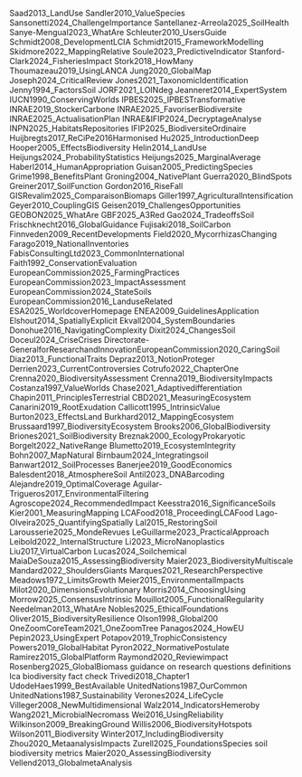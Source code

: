 Saad2013_LandUse
Sandler2010_ValueSpecies
Sansonetti2024_ChallengeImportance
Santellanez-Arreola2025_SoilHealth
Sanye-Mengual2023_WhatAre
Schleuter2010_UsersGuide
Schmidt2008_DevelopmentLCIA
Schmidt2015_FrameworkModelling
Skidmore2022_MappingRelative
Soule2023_PredictiveIndicator
Stanford-Clark2024_FisheriesImpact
Stork2018_HowMany
Thoumazeau2019_UsingLANCA
Jung2020_GlobalMap
Joseph2024_CriticalReview
Jones2021_TaxonomicIdentification
Jenny1994_FactorsSoil
JORF2021_LOINdeg
Jeanneret2014_ExpertSystem
IUCN1990_ConservingWorlds
IPBES2025_IPBESTransformative
INRAE2019_StockerCarbone
INRAE2025_FavoriserBiodiversite
INRAE2025_ActualisationPlan
INRAE&IFIP2024_DecryptageAnalyse
INPN2025_HabitatsRepositories
IFIP2025_BiodiversiteOrdinaire
Huijbregts2017_ReCiPe2016Harmonised
Hu2025_IntroductionDeep
Hooper2005_EffectsBiodiversity
Helin2014_LandUse
Heijungs2024_ProbabilityStatistics
Heijungs2025_MarginalAverage
Haberl2014_HumanAppropriation
Guisan2005_PredictingSpecies
Grime1998_BenefitsPlant
Groning2004_NativePlant
Guerra2020_BlindSpots
Greiner2017_SoilFunction
Gordon2016_RiseFall
GISRevalim2025_ComparaisonBiomaps
Giller1997_AgriculturalIntensification
Geyer2010_CouplingGIS
Geisen2019_ChallengesOpportunities
GEOBON2025_WhatAre
GBF2025_A3Red
Gao2024_TradeoffsSoil
Frischknecht2016_GlobalGuidance
Fujisaki2018_SoilCarbon
Finnveden2009_RecentDevelopments
Field2020_MycorrhizasChanging
Farago2019_NationalInventories
FabisConsultingLtd2023_CommonInternational
Faith1992_ConservationEvaluation
EuropeanCommission2025_FarmingPractices
EuropeanCommission2023_ImpactAssessment
EuropeanCommission2024_StateSoils
EuropeanCommission2016_LanduseRelated
ESA2025_WorldcoverHomepage
ENEA2009_GuidelinesApplication
Elshout2014_SpatiallyExplicit
Ekvall2004_SystemBoundaries
Donohue2016_NavigatingComplexity
Dixit2024_ChangesSoil
Doceul2024_CriseCrises
Directorate-GeneralforResearchandInnovationEuropeanCommission2020_CaringSoil
Diaz2013_FunctionalTraits
Depraz2013_NotionProteger
Derrien2023_CurrentControversies
Cotrufo2022_ChapterOne
Crenna2020_BiodiversityAssessment
Crenna2019_BiodiversityImpacts
Costanza1997_ValueWorlds
Chase2021_Adaptivedifferentiation
Chapin2011_PrinciplesTerrestrial
CBD2021_MeasuringEcosystem
Canarini2019_RootExudation
Callicott1995_IntrinsicValue
Burton2023_EffectsLand
Burkhard2012_MappingEcosystem
Brussaard1997_BiodiversityEcosystem
Brooks2006_GlobalBiodiversity
Briones2021_SoilBiodiversity
Breznak2000_EcologyProkaryotic
Borgelt2022_NativeRange
Blumetto2019_EcosystemIntegrity
Bohn2007_MapNatural
Birnbaum2024_Integratingsoil
Banwart2012_SoilProcesses
Banerjee2019_GoodEconomics
Balesdent2018_AtmosphereSoil
Antil2023_DNABarcoding
Alejandre2019_OptimalCoverage
Aguilar-Trigueros2017_EnvironmentalFiltering
Agroscope2024_RecommendedImpact
Keesstra2016_SignificanceSoils
Kier2001_MeasuringMapping
LCAFood2018_ProceedingLCAFood
Lago-Olveira2025_QuantifyingSpatially
Lal2015_RestoringSoil
Larousserie2025_MondeRevues
LeGuillarme2023_PracticalApproach
Leibold2022_InternalStructure
Li2023_MicroNanoplastics
Liu2017_VirtualCarbon
Lucas2024_Soilchemical
MaiaDeSouza2015_AssessingBiodiversity
Maier2023_BiodiversityMultiscale
Mandard2022_ShouldersGiants
Marques2021_ResearchPerspective
Meadows1972_LimitsGrowth
Meier2015_EnvironmentalImpacts
Milot2020_DimensionsEvolutionary
Morris2014_ChoosingUsing
Morrow2025_ConsensusIntrinsic
Mouillot2005_FunctionalRegularity
Needelman2013_WhatAre
Nobles2025_EthicalFoundations
Oliver2015_BiodiversityResilience
Olson1998_Global200
OneZoomCoreTeam2021_OneZoomTree
Panagos2024_HowEU
Pepin2023_UsingExpert
Potapov2019_TrophicConsistency
Powers2019_GlobalHabitat
Pyron2022_NormativePostulate
Ramirez2015_GlobalPlatform
Raymond2020_Reviewimpact
Rosenberg2025_GlobalBiomass
guidance on research questions definitions
lca biodiversity fact check
Trivedi2018_Chapter1
UdodeHaes1999_BestAvailable
UnitedNations1987_OurCommon
UnitedNations1987_Sustainability
Verones2024_LifeCycle
Villeger2008_NewMultidimensional
Walz2014_IndicatorsHemeroby
Wang2021_MicrobialNecromass
Wei2016_UsingReliability
Wilkinson2009_BreakingGround
Willis2006_BiodiversityHotspots
Wilson2011_Biodiversity
Winter2017_IncludingBiodiversity
Zhou2020_MetaanalysisImpacts
Zurell2025_FoundationsSpecies
soil biodiversity metrics
Maier2020_AssessingBiodiversity
Vellend2013_GlobalmetaAnalysis